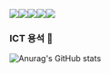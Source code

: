 [noctis_minimus_repo]: https://github-readme-stats.vercel.app/api/pin/?username=anuraghazra&repo=github-readme-stats&cache_seconds=86400&theme=noctis_minimus

<img src="https://img.shields.io/badge/-Java%20-red"/><img src="https://img.shields.io/badge/-JavaScript-yellow"/><img src="https://img.shields.io/badge/-OracleDB-ff69b4"/><img src="https://img.shields.io/badge/-Mysql-success"/><img src="https://img.shields.io/badge/-JSP-blueviolet"/>

### ICT 용석 👋

![Anurag's GitHub stats](https://github-readme-stats.vercel.app/api?username=mkoko8855&show_icons=true&theme=radical)



<!--
**mkoko8855/mkoko8855** is a ✨ _special_ ✨ repository because its `README.md` (this file) appears on your GitHub profile.

Here are some ideas to get you started:

- 🔭 I’m currently working on ...
- 🌱 I’m currently learning ...
- 👯 I’m looking to collaborate on ...
- 🤔 I’m looking for help with ...
- 💬 Ask me about ...
- 📫 How to reach me: ...
- 😄 Pronouns: ...
- ⚡ Fun fact: ...
-->


